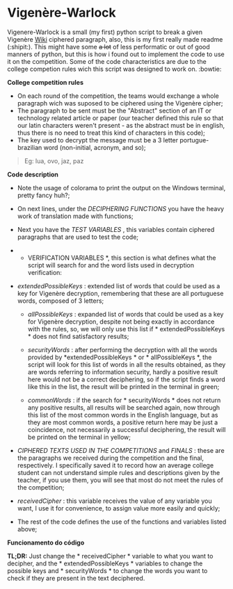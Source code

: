# Vigenère-Warlock

Vigenere-Warlock is a small (my first) python script to break a given Vigenère [Wiki](https://en.wikipedia.org/wiki/Vigen%C3%A8re_cipher) ciphered paragraph, also, this is my first really made readme (:shipit:). This might have some ~~a lot~~ of  less performatic or  out of good manners of python, but this is how i found out to implement the code to use it on the competition. Some of the code characteristics are due to the college competion rules wich this script was designed to work on. :bowtie:

**College competition rules**

- On each round of the competition, the teams would exchange a whole paragraph wich was suposed to be ciphered using the Vigenère cipher;
- The paragraph to be sent must be the "Abstract" section of an IT or technology related article or paper (our teacher defined this rule so that our latin characters weren't present - as the abstract must be in english, thus there is no need to treat this kind of characters in this code);
- The key used to decrypt the message must be a 3 letter portugue-brazilian word (non-initial, acronym, and so);
> Eg: lua, ovo, jaz, paz

**Code description**

- Note the usage of colorama to print the output on the Windows terminal, pretty fancy huh?;
- On next lines, under the *DECIPHERING FUNCTIONS* you have the heavy work of translation made with functions;
- Next you have the *TEST VARIABLES* , this variables contain ciphered paragraphs that are used to test the code;
- * VERIFICATION VARIABLES *, this section is what defines what the script will search for and the word lists used in decryption verification:
- *extendedPossibleKeys* : extended list of words that could be used as a key for Vigenère decryption, remembering that these are all portuguese words, composed of 3 letters;

	- *allPossibleKeys* : expanded list of words that could be used as a key for Vigenère decryption, despite not being exactly in accordance with the rules, so,  we will only use this list if * extendedPossibleKeys * does not find satisfactory results;

	- *securityWords* : after performing the decryption with all the words provided by *extendedPossibleKeys * or * allPossibleKeys *, the script will look for this list of words in all the results obtained, as they are words referring to information security, hardly a positive result here would not be a correct deciphering, so if the script finds a word like this in the list, the result will be printed in the terminal in green;

	- *commonWords* : if the search for * securityWords * does not return any positive results, all results will be searched again, now through this list of the most common words in the English language, but as they are most common words, a positive return here may be just a coincidence, not necessarily a successful deciphering, the result will be printed on the terminal in yellow;

- *CIPHERED TEXTS USED IN THE COMPETITIONS* and *FINALS* : these are the paragraphs we received during the competition and the final, respectively. I specifically saved it to record how an average college student can not understand simple rules and descriptions given by the teacher, if you use them, you will see that most do not meet the rules of the competition;

- *receivedCipher* : this variable receives the value of any variable you want, I use it for convenience, to assign value more easily and quickly;

- The rest of the code defines the use of the functions and variables listed above;


**Funcionamento do código**



**TL;DR:** Just change the * receivedCipher * variable to what you want to decipher, and the * extendedPossibleKeys * variables to change the possible keys and * securityWords * to change the words you want to check if they are present in the text deciphered.